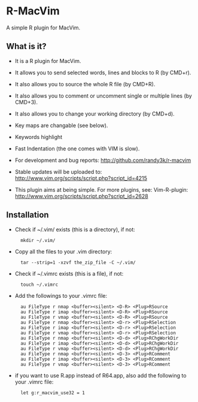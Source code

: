 # R-MacVim
A simple R plugin for MacVim.

## What is it?
- It is a R plugin for MacVim.
 
- It allows you to send selected words, lines and blocks to R (by CMD+r).

- It also allows you to source the whole R file (by CMD+R). 

- It also allows you to comment or uncomment single or multiple lines (by CMD+3).

- It also allows you to change your working directory (by CMD+d).

- Key maps are changable (see below).

- Keywords highlight 

- Fast Indentation (the one comes with VIM is slow).

- For development and bug reports:
 http://github.com/randy3k/r-macvim

- Stable updates will be uploaded to:
 http://www.vim.org/scripts/script.php?script_id=4215

- This plugin aims at being simple. For more plugins, see:
 Vim-R-plugin: http://www.vim.org/scripts/script.php?script_id=2628

## Installation

- Check if ~/.vim/ exists (this is a directory), if not:

        mkdir ~/.vim/

- Copy all the files to your .vim directory:

        tar --strip=1 -xzvf the_zip_file -C ~/.vim/

- Check if ~/.vimrc exists (this is a file), if not:

        touch ~/.vimrc

- Add the followings to your .vimrc file:

        au FileType r nmap <buffer><silent> <D-R> <Plug>RSource
        au FileType r imap <buffer><silent> <D-R> <Plug>RSource
        au FileType r vmap <buffer><silent> <D-R> <Plug>RSource
        au FileType r nmap <buffer><silent> <D-r> <Plug>RSelection
        au FileType r imap <buffer><silent> <D-r> <Plug>RSelection
        au FileType r vmap <buffer><silent> <D-r> <Plug>RSelection
        au FileType r nmap <buffer><silent> <D-d> <Plug>RChgWorkDir
        au FileType r imap <buffer><silent> <D-d> <Plug>RChgWorkDir
        au FileType r vmap <buffer><silent> <D-d> <Plug>RChgWorkDir
        au FileType r nmap <buffer><silent> <D-3> <Plug>RComment
        au FileType r imap <buffer><silent> <D-3> <Plug>RComment
        au FileType r vmap <buffer><silent> <D-3> <Plug>RComment


- if you want to use R.app instead of R64.app, also add the following to your .vimrc file:

        let g:r_macvim_use32 = 1
